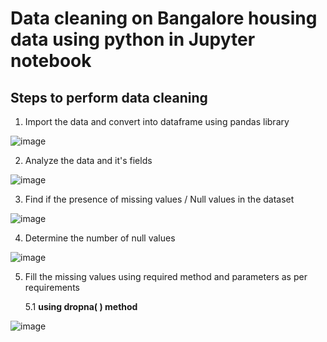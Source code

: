 # Data cleaning on Bangalore housing data using python in Jupyter notebook 

## Steps to perform data cleaning

1. Import the data and convert into dataframe using pandas library

![image](https://github.com/deva-246/DataCleaning-Using-python-on-BangaloreHousingData/assets/75877347/9e690fac-02fd-4803-bea4-e3898a4a24d5)

2. Analyze the data and it's fields

 ![image](https://github.com/deva-246/DataCleaning-Using-python-on-BangaloreHousingData/assets/75877347/9a8860b6-347b-4a5f-9f93-5b99ce509a73)

3. Find if the presence of missing values / Null values in the dataset

![image](https://github.com/deva-246/DataCleaning-Using-python-on-BangaloreHousingData/assets/75877347/bcb61f25-dad6-48f5-ad8e-292940ac508f)


4. Determine the number of null values

![image](https://github.com/deva-246/DataCleaning-Using-python-on-BangaloreHousingData/assets/75877347/64866358-9678-43cf-8582-b96a9016817c)


5. Fill the missing values using required method and parameters as per requirements

   5.1 **using dropna( ) method**

![image](https://github.com/deva-246/DataCleaning-Using-python-on-BangaloreHousingData/assets/75877347/282603dd-e46e-4fc5-a3f3-64d5b2233860)



 
